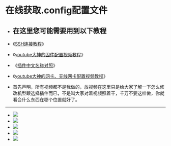 # 在线获取.config配置文件

- ## 在这里您可能需要用到以下教程
- 《[SSH连接教程](https://github.com/danshui-git/shuoming/blob/master/3SSH%E8%BF%9E%E6%8E%A5%E8%AF%B4%E6%98%8E.md)》
- 《[youtube大神的固件配置视频教程](https://www.youtube.com/watch?v=jEE_J6-4E3Y&t=24s)》
- 《[插件中文名称对照](https://github.com/danshui-git/shuoming/blob/master/%E5%90%8D%E7%A7%B0.md)》
- 《[youtube大神的网卡、无线网卡配置视频教程](https://www.youtube.com/watch?v=X9v6Nd3wxkk)》

- 首先声明，所有视频都不是我做的，放视频在这里只是给大家了解一下怎么修改机型跟选择插件而已，不是叫大家对着视频照着干，千万不要这样做，你就看会什么东西在哪个位置就好了。

---

- <img src="https://github.com/danshui-git/shuoming/blob/master/doc/con72.png" />
- <img src="https://github.com/danshui-git/shuoming/blob/master/doc/con73.png" />
- <img src="https://github.com/danshui-git/shuoming/blob/master/doc/con74.png" />
- <img src="https://github.com/danshui-git/shuoming/blob/master/doc/con75.png" />
- <img src="https://github.com/danshui-git/shuoming/blob/master/doc/con76.png" />
